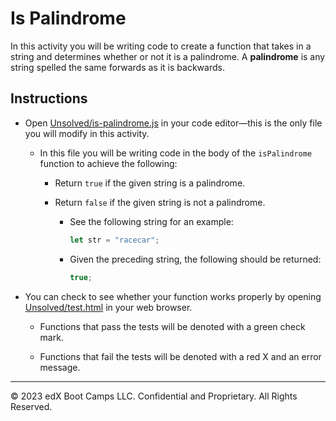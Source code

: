 # Is Palindrome

In this activity you will be writing code to create a function that takes in a string and determines whether or not it is a palindrome. A **palindrome** is any string spelled the same forwards as it is backwards.

## Instructions

* Open [Unsolved/is-palindrome.js](Unsolved/is-palindrome.js) in your code editor&mdash;this is the only file you will modify in this activity.

  * In this file you will be writing code in the body of the `isPalindrome` function to achieve the following:

    * Return `true` if the given string is a palindrome.

    * Return `false` if the given string is not a palindrome.

      * See the following string for an example:

        ```js
        let str = "racecar";
        ```

      * Given the preceding string, the following should be returned:

        ```js
        true;
        ```

* You can check to see whether your function works properly by opening [Unsolved/test.html](Unsolved/test.html) in your web browser.

  * Functions that pass the tests will be denoted with a green check mark.

  * Functions that fail the tests will be denoted with a red X and an error message.


- - -

© 2023 edX Boot Camps LLC. Confidential and Proprietary. All Rights Reserved.
